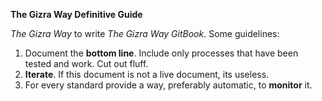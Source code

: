 **The Gizra Way Definitive Guide**

*The Gizra Way* to write *The Gizra Way GitBook*. Some guidelines:

1. Document the **bottom line**. Include only processes that have been tested and work. Cut out fluff.
2. **Iterate**. If this document is not a live document, its useless.
3. For every standard provide a way, preferably automatic, to **monitor** it.



